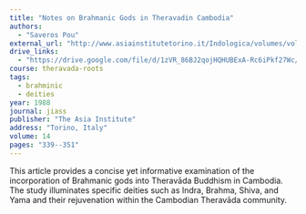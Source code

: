 ```yaml
---
title: "Notes on Brahmanic Gods in Theravadin Cambodia"
authors:
  - "Saveros Pou"
external_url: "http://www.asiainstitutetorino.it/Indologica/volumes/vol14/vol14_art23_POU.pdf"
drive_links:
  - "https://drive.google.com/file/d/1zVR_86BJ2qojHQHUBExA-Rc6iPkf27Wc/view?usp=sharing"
course: theravada-roots
tags:
  - brahminic
  - deities
year: 1988
journal: jiass
publisher: "The Asia Institute"
address: "Torino, Italy"
volume: 14
pages: "339--351"
---
```


This article provides a concise yet informative examination of the incorporation of Brahmanic gods into Theravāda Buddhism in Cambodia. The study illuminates specific deities such as Indra, Brahma, Shiva, and Yama and their rejuvenation within the Cambodian Theravāda community.
